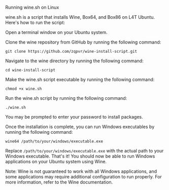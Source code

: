 Running wine.sh on Linux

wine.sh is a script that installs Wine, Box64, and Box86 on L4T Ubuntu. Here's how to run the script:

Open a terminal window on your Ubuntu system.

Clone the wine repository from GitHub by running the following command:
```
git clone https://github.com/zqpvr/wine-install-script.git
```
Navigate to the wine directory by running the following command:
```
cd wine-install-script
```
Make the wine.sh script executable by running the following command:
```
chmod +x wine.sh
```
Run the wine.sh script by running the following command:
```
./wine.sh
```
You may be prompted to enter your password to install packages.

Once the installation is complete, you can run Windows executables by running the following command:

```
wine64 /path/to/your/windows/executable.exe
```
Replace `/path/to/your/windows/executable.exe` with the actual path to your Windows executable.
That's it! You should now be able to run Windows applications on your Ubuntu system using Wine.

Note: Wine is not guaranteed to work with all Windows applications, and some applications may require additional configuration to run properly. For more information, refer to the Wine documentation.
